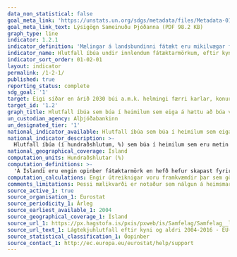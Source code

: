 ```yaml
---
data_non_statistical: false
goal_meta_link: 'https://unstats.un.org/sdgs/metadata/files/Metadata-01-02-01.pdf '
goal_meta_link_text: Lýsigögn Sameinuðu Þjóðanna (PDF 98.2 KB)
graph_type: line
indicator: 1.2.1
indicator_definition: 'Mælingar á landsbundinni fátækt eru mikilvægar fyrir innlenda stefnumótun. Landsbundin fátæktarmörk eru notuð til að fá nákvæmari mat á fátækt sem samrýmist efnahagslegum og félagslegum aðstæðum í hverju landi fyrir sig, en eru ekki ætluð fyrir alþjóðlegan samanburð á fátæktarmörkum.'
indicator_name: Hlutfall íbúa undir innlendum fátæktarmörkum, eftir kyni og aldri.
indicator_sort_order: 01-02-01
layout: indicator
permalink: /1-2-1/
published: true
reporting_status: complete
sdg_goal: '1'
target: Eigi síðar en árið 2030 búi a.m.k. helmingi færri karlar, konur og börn, óháð aldri, við fátækt eins og hún er skilgreind í hverju landi.
target_id: '1.2'
graph_title: Hlutfall íbúa sem búa í heimilum sem eiga á hættu að búa við fátækt, eftir kyni og aldri
un_custodian_agency: Alþjóðabankinn
un_designated_tier: '1'
national_indicator_available: Hlutfall íbúa sem búa í heimilum sem eiga á hættu að búa við fátækt, eftir kyni og aldri
national_indicator_description: >-
  Hlutfall íbúa (í hundraðshlutum, %) sem búa í heimilum sem eru metin vera í hættu að búa við fátækt í innlendu samhengi. Mælingar á landsbundinni fátækt eru mikilvægar fyrir innlenda stefnumótun. Landsbundin fátæktarmörk eru notuð til að fá nákvæmari mat á fátækt sem samrýmist efnahagslegum og félagslegum aðstæðum í hverju landi fyrir sig, en eru ekki ætluð fyrir alþjóðlegan samanburð á fátæktarmörkum.'
national_geographical_coverage: Ísland
computation_units: Hundraðshlutar (%)
computation_definitions: >-
  'Á Íslandi eru engin opinber fátæktarmörk en hefð hefur skapast fyrir því að horfa til lágtekjumarka sem eru skilgreind sem tekjur undir 60% af miðgildi ráðstöfunartekna allra íbúa landsins á ársgrundvelli. Sú mæling endurspeglar einkum þá hugmynd að fátækt sé afstæð, þ.e. að fátækt sé skortur eða útilokun sem leiðir af lágum tekjum og að fólk undir ofangreindum mörkum hafi þannig ekki nægar bjargir til að njóta þeirra lífsgæða sem teljast eðlileg í því samfélagi sem það býr.'
computation_calculations: Engir útreiknigar voru framkvæmdir þar sem gögn lágu þegar fyrir.
comments_limitations: Þessi mælikvarði er notaður sem nálgun á heimsmarkmiðamælikvarða Sameinuðu Þjóðanna. Þar sem því má við komast er unnið að því að finna eða þróa íslensk gögn til að uppfylla forskrift Sameinuðu Þjóðanna. Þessi mælikvarði var fundinn í samstarfi við sérfræðinga á þessu sviði.
source_active_1: true
source_organisation_1: Eurostat
source_periodicity_1: Árleg
source_earliest_available_1: 2004
source_geographical_coverage_1: Ísland
source_url_1: https://px.hagstofa.is/pxis/pxweb/is/Samfelag/Samfelag__launogtekjur__3_tekjur__3_tekjur_lagtekjuhlutfall/LIF01130.px
source_url_text_1: Lágtekjuhlutfall eftir kyni og aldri 2004-2016 - EU-SILC könnun
source_statistical_classification_1: Óopinber
source_contact_1: http://ec.europa.eu/eurostat/help/support
---
```

